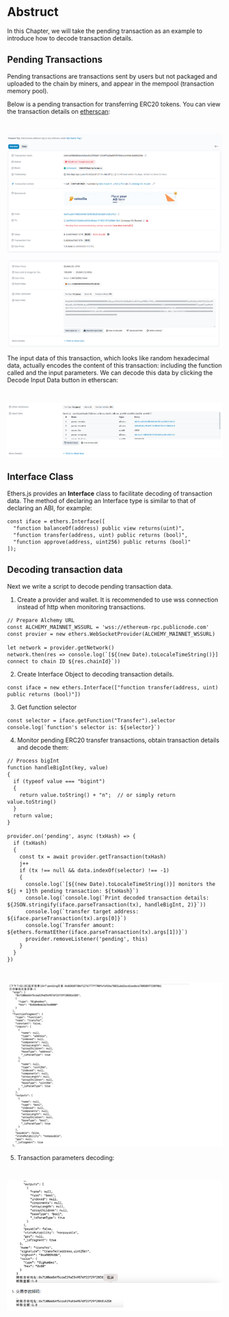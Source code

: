 # Abstruct

In this Chapter, we will take the pending transaction as an example to introduce how to decode transaction details.

## Pending Transactions

Pending transactions are transactions sent by users but not packaged and uploaded to the chain by miners, and appear in the mempool (transaction memory pool).

Below is a pending transaction for transferring ERC20 tokens. You can view the transaction details on [etherscan](https://etherscan.io/tx/0xbe5af8b8885ea9d6ae8a2f3f44315554ff62daebf3f99b42eae9d4cda880208e):

<br>

![PendingTx1](https://github.com/wls503pl/Ethers02/blob/main/DecodeTx/img/pendingTx1.png)<br>

![PendingTx2](https://github.com/wls503pl/Ethers02/blob/main/DecodeTx/img/pendingTx2.png)<br>

The input data of this transaction, which looks like random hexadecimal data, actually encodes the content of this transaction: including the function called and the input parameters. We can decode this data by clicking the Decode Input Data button in etherscan:

<br>

![PendingTx3](https://github.com/wls503pl/Ethers02/blob/main/DecodeTx/img/pendingTx3.png)<br>

## Interface Class

Ethers.js provides an **Interface** class to facilitate decoding of transaction data. The method of declaring an Interface type is similar to that of declaring an ABI, for example:

```
const iface = ethers.Interface([
  "function balanceOf(address) public view returns(uint)",
  "function transfer(address, uint) public returns (bool)",
  "function approve(address, uint256) public returns (bool)"
]);
```

## Decoding transaction data

Next we write a script to decode pending transaction data.

1. Create a provider and wallet. It is recommended to use wss connection instead of http when monitoring transactions.

```
// Prepare Alchemy URL
const ALCHEMY_MAINNET_WSSURL = 'wss://ethereum-rpc.publicnode.com'
const provier = new ethers.WebSocketProvider(ALCHEMY_MAINNET_WSSURL)

let network = provider.getNetwork()
network.then(res => console.log(`[${(new Date).toLocaleTimeString()}] connect to chain ID ${res.chainId}`))
```

2. Create Interface Object to decoding transaction details.

```
const iface = new ethers.Interface(["function transfer(address, uint) public returns (bool)"])
```

3. Get function selector

```
const selector = iface.getFunction("Transfer").selector
console.log(`function's selector is: ${selector}`)
```

4. Monitor pending ERC20 transfer transactions, obtain transaction details and decode them:

```
// Process bigInt
function handleBigInt(key, value)
{
  if (typeof value === "bigint")
  {
    return value.toString() + "n";  // or simply return value.toString()
  }
  return value;
}

provider.on('pending', async (txHash) => {
  if (txHash)
  {
    const tx = await provider.getTransaction(txHash)
    j++
    if (tx !== null && data.indexOf(selector) !== -1)
    {
      console.log(`[${(new Date).toLocaleTimeString()}] monitors the ${j + 1}th pending transaction: ${txHash}`)
      console.log(`console.log(`Print decoded transaction details: ${JSON.stringify(iface.parseTransaction(tx), handleBigInt, 2)}`))
      console.log(`transfer target address: ${iface.parseTransaction(tx).args[0]}`)
      console.log(`Transfer amount: ${ethers.formatEther(iface.parseTransaction(tx).args[1])}`)
      provider.removeListener('pending', this)
    }
  }
})
```

<br>

![decodeTx1](https://github.com/wls503pl/Ethers02/blob/main/DecodeTx/img/decodeTx1.png)<br>

5. Transaction parameters decoding:

<br>

![decodeTx2](https://github.com/wls503pl/Ethers02/blob/main/DecodeTx/img/decodeTx2.png)<br>
